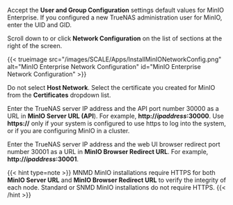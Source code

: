 &NewLine;

Accept the **User and Group Configuration** settings default values for MinIO Enterprise.
If you configured a new TrueNAS administration user for MinIO, enter the UID and GID.

Scroll down to or click **Network Configuration** on the list of sections at the right of the screen.

{{< trueimage src="/images/SCALE/Apps/InstallMinIONetworkConfig.png" alt="MinIO Enterprise Network Configuration" id="MinIO Enterprise Network Configuration" >}}

Do not select **Host Network**.
Select the certificate you created for MinIO from the **Certificates** dropdown list.

Enter the TrueNAS server IP address and the API port number 30000 as a URL in **MinIO Server URL (API**). For example, **http://*ipaddress*:30000**.
Use **https://** only if your system is configured to use https to log into the system, or if you are configuring MinIO in a cluster.

Enter the TrueNAS server IP address and the web UI browser redirect port number 30001 as a URL in **MinIO Browser Redirect URL**. For example, **http://*ipaddress*:30001**.

{{< hint type=note >}}
MNMD MinIO installations require HTTPS for both **MinIO Server URL** and **MinIO Browser Redirect URL** to verify the integrity of each node. Standard or SNMD MinIO installations do not require HTTPS.
{{< /hint >}}